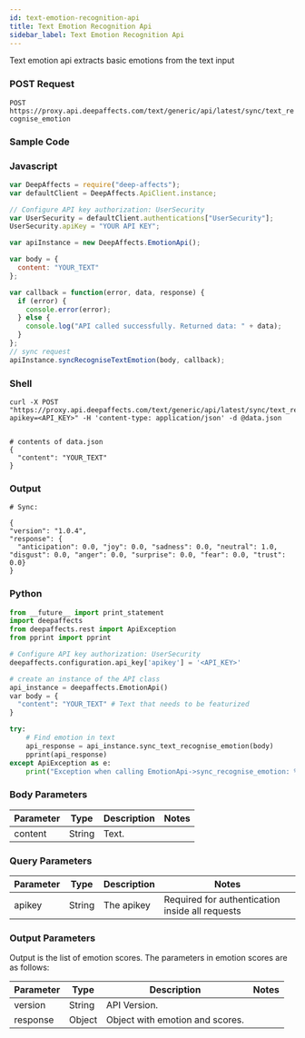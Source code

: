 ```yaml
---
id: text-emotion-recognition-api
title: Text Emotion Recognition Api
sidebar_label: Text Emotion Recognition Api
---
```


Text emotion api extracts basic emotions from the text input

### POST Request

`POST https://proxy.api.deepaffects.com/text/generic/api/latest/sync/text_recognise_emotion`

### Sample Code

### Javascript

```javascript
var DeepAffects = require("deep-affects");
var defaultClient = DeepAffects.ApiClient.instance;

// Configure API key authorization: UserSecurity
var UserSecurity = defaultClient.authentications["UserSecurity"];
UserSecurity.apiKey = "YOUR API KEY";

var apiInstance = new DeepAffects.EmotionApi();

var body = {
  content: "YOUR_TEXT"
};

var callback = function(error, data, response) {
  if (error) {
    console.error(error);
  } else {
    console.log("API called successfully. Returned data: " + data);
  }
};
// sync request
apiInstance.syncRecogniseTextEmotion(body, callback);
```

### Shell

```shell
curl -X POST "https://proxy.api.deepaffects.com/text/generic/api/latest/sync/text_recognise_emotion?apikey=<API_KEY>" -H 'content-type: application/json' -d @data.json


# contents of data.json
{
  "content": "YOUR_TEXT"
}
```

### Output

```shell
# Sync:

{
"version": "1.0.4",
"response": {
  "anticipation": 0.0, "joy": 0.0, "sadness": 0.0, "neutral": 1.0, "disgust": 0.0, "anger": 0.0, "surprise": 0.0, "fear": 0.0, "trust": 0.0}
}
```

### Python

```python
from __future__ import print_statement
import deepaffects
from deepaffects.rest import ApiException
from pprint import pprint

# Configure API key authorization: UserSecurity
deepaffects.configuration.api_key['apikey'] = '<API_KEY>'

# create an instance of the API class
api_instance = deepaffects.EmotionApi()
var body = {
  "content": "YOUR_TEXT" # Text that needs to be featurized
}

try:
    # Find emotion in text
    api_response = api_instance.sync_text_recognise_emotion(body)
    pprint(api_response)
except ApiException as e:
    print("Exception when calling EmotionApi->sync_recognise_emotion: %s\n" % e)
```

### Body Parameters

| Parameter | Type   | Description | Notes |
| --------- | ------ | ----------- | ----- |
| content   | String | Text.       |       |

### Query Parameters

| Parameter | Type   | Description | Notes                                           |
| --------- | ------ | ----------- | ----------------------------------------------- |
| apikey   | String | The apikey  | Required for authentication inside all requests |

### Output Parameters

Output is the list of emotion scores. The parameters in emotion scores are as follows:

| Parameter | Type   | Description                     | Notes |
| --------- | ------ | ------------------------------- | ----- |
| version   | String | API Version.                    |       |
| response  | Object | Object with emotion and scores. |       |
